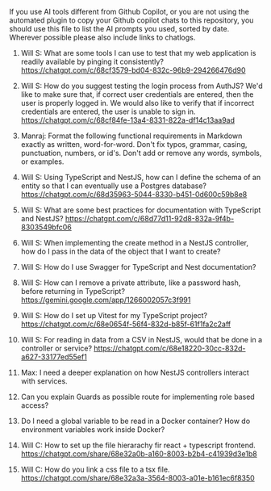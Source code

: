 If you use AI tools different from Github Copilot, or you are not using the automated plugin to copy your Github copilot chats to this repository, you should  use this file to list the AI prompts you used, sorted by date. Wherever possible please also include links to chatlogs.

1. Will S: What are some tools I can use to test that my web application is readily available by pinging it consistently?
https://chatgpt.com/c/68cf3579-bd04-832c-96b9-294266476d90

2. Will S: How do you suggest testing the login process from AuthJS? We'd like to make sure that, if correct user credentials are entered, then the user is properly logged in. We would also like to verify that if incorrect credentials are entered, the user is unable to sign in. 
https://chatgpt.com/c/68cf84fe-13a4-8331-822a-df14c13aa9ad

3. Manraj: Format the following functional requirements in Markdown exactly as written, word-for-word. 
Don't fix typos, grammar, casing, punctuation, numbers, or id's. 
Don't add or remove any words, symbols, or examples. 

4. Will S: Using TypeScript and NestJS, how can I define the schema of an entity so that I can eventually use a Postgres database?
https://chatgpt.com/c/68d35963-5044-8330-b451-0d600c59b8e8

5. Will S: What are some best practices for documentation with TypeScript and NestJS?
https://chatgpt.com/c/68d77d11-92d8-832a-9f4b-8303549bfc06

6. Will S: When implementing the create method in a NestJS controller, how do I pass in the data of the object that I want to create?

7. Will S: How do I use Swagger for TypeScript and Nest documentation?

8. Will S: How can I remove a private attribute, like a password hash, before returning in TypeScript?
https://gemini.google.com/app/1266002057c3f991

9. Will S: How do I set up Vitest for my TypeScript project?
https://chatgpt.com/c/68e0654f-56f4-832d-b85f-61f1fa2c2aff

10. Will S: For reading in data from a CSV in NestJS, would that be done in a controller or service?
https://chatgpt.com/c/68e18220-30cc-832d-a627-33177ed55ef1

11. Max: I need a deeper explanation on how NestJS controllers interact with services.

12. Can you explain Guards as possible route for implementing role based access?

13. Do I need a global variable to be read in a Docker container? How do environment variables work inside Docker?

14. Will C: How to set up the file hierarachy fir react + typescript frontend. https://chatgpt.com/share/68e32a0b-a160-8003-b2b4-c41939d3e1b8

15. Will C: How do you link a css file to a tsx file. https://chatgpt.com/share/68e32a3a-3564-8003-a01e-b161ec6f8350